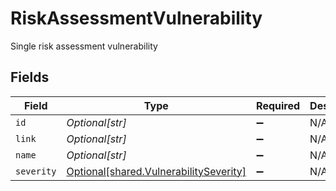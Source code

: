 # RiskAssessmentVulnerability

Single risk assessment vulnerability


## Fields

| Field                                                                                  | Type                                                                                   | Required                                                                               | Description                                                                            |
| -------------------------------------------------------------------------------------- | -------------------------------------------------------------------------------------- | -------------------------------------------------------------------------------------- | -------------------------------------------------------------------------------------- |
| `id`                                                                                   | *Optional[str]*                                                                        | :heavy_minus_sign:                                                                     | N/A                                                                                    |
| `link`                                                                                 | *Optional[str]*                                                                        | :heavy_minus_sign:                                                                     | N/A                                                                                    |
| `name`                                                                                 | *Optional[str]*                                                                        | :heavy_minus_sign:                                                                     | N/A                                                                                    |
| `severity`                                                                             | [Optional[shared.VulnerabilitySeverity]](../../models/shared/vulnerabilityseverity.md) | :heavy_minus_sign:                                                                     | N/A                                                                                    |